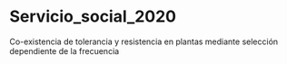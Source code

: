 # Servicio_social_2020
Co-existencia de tolerancia y resistencia en plantas mediante selección dependiente de la frecuencia
